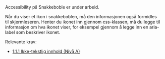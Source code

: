 Accessibility på Snakkeboble er under arbeid.


Når du viser et ikon i snakkeboblen, må den informasjonen også formidles til skjermleseren. Henter du ikonet inn gjennom css-klassen, må du legge til informasjon om hva ikonet viser, for eksempel gjennom å legge inn en aria-label som beskriver ikonet.


Relevante krav:
- [1.1.1 Ikke-tekstlig innhold (Nivå A)](https://uu.difi.no/krav-og-regelverk/wcag-20-standarden/111-ikke-tekstlig-innhold-niva) 
